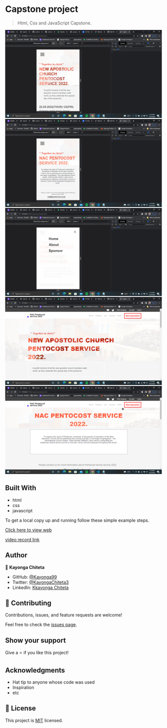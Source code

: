 # Capstone project

> Html, Css and JavaScript Capstone.

![Screenshot](./photos/shots/Screenshot(84).png)
![Screenshot](./photos/shots/Screenshot85.png)
![Screenshot](./photos/shots/Screenshot86.png)
![Screenshot](./photos/shots/Screenshot(87).png)
![Screenshot](./photos/shots/Screenshot(88).png)


## Built With

- html
- css
- javascript

To get a local copy up and running follow these simple example steps.

[Click here to view web](https://kayonga99.github.io/NAC-Pentecost/)

[video record link](https://drive.google.com/file/d/1Ih4VJFSa5la1M2J8bljldI1RsmKmveFt/view?usp=sharing)

## Author

👤 **Kayonga Chiteta**

- GitHub: [@Kayonga99](https://github.com/Kayonga99)
- Twitter: [@KayongaChiteta3](https://twitter.com/KayongaChiteta3?t=gfILCjmltzGRZOx6FZ8-nQ&s=08)
- LinkedIn: [Kkayonga Chiteta](https://www.linkedin.com/in/kayonga-chiteta-776949227)

## 🤝 Contributing

Contributions, issues, and feature requests are welcome!

Feel free to check the [issues page](../../issues/).

## Show your support

Give a ⭐️ if you like this project!

## Acknowledgments

- Hat tip to anyone whose code was used
- Inspiration
- etc

## 📝 License

This project is [MIT](./MIT.md) licensed.